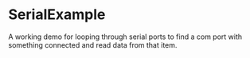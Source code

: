 # SerialExample

A working demo for looping through serial ports to find a com port with something connected and read data from that item.
